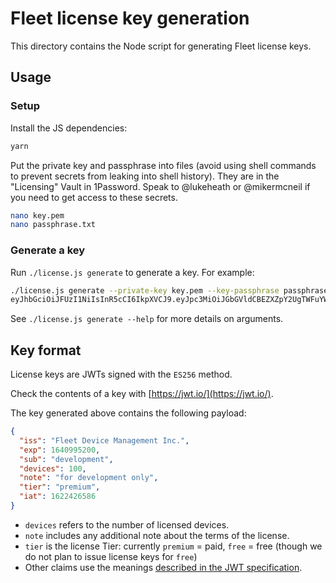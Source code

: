 # Fleet license key generation

This directory contains the Node script for generating Fleet license keys.

## Usage

### Setup

Install the JS dependencies:

```sh
yarn
```

Put the private key and passphrase into files (avoid using shell commands to prevent secrets from leaking into shell history). They are in the "Licensing" Vault in 1Password. Speak to @lukeheath or @mikermcneil if you need to get access to these secrets.

```sh
nano key.pem
nano passphrase.txt
```

### Generate a key

Run `./license.js generate` to generate a key. For example:

```sh
./license.js generate --private-key key.pem --key-passphrase passphrase.txt --expiration 2022-01-01 --customer test --devices 100 --note 'for development only'
eyJhbGciOiJFUzI1NiIsInR5cCI6IkpXVCJ9.eyJpc3MiOiJGbGVldCBEZXZpY2UgTWFuYWdlbWVudCBJbmMuIiwiZXhwIjoxNjQwOTk1MjAwLCJzdWIiOiJkZXZlbG9wbWVudCIsImRldmljZXMiOjEwMCwibm90ZSI6ImZvciBkZXZlbG9wbWVudCBvbmx5IiwidGllciI6ImJhc2ljIiwiaWF0IjoxNjIyNDI2NTg2fQ.WmZ0kG4seW3IrNvULCHUPBSfFdqj38A_eiXdV_DFunMHechjHbkwtfkf1J6JQJoDyqn8raXpgbdhafDwv3rmDw
```

See `./license.js generate --help` for more details on arguments.

## Key format

License keys are JWTs signed with the `ES256` method.

Check the contents of a key with [https://jwt.io/](https://jwt.io/).

The key generated above contains the following payload:

```json
{
  "iss": "Fleet Device Management Inc.",
  "exp": 1640995200,
  "sub": "development",
  "devices": 100,
  "note": "for development only",
  "tier": "premium",
  "iat": 1622426586
}
```

- `devices` refers to the number of licensed devices.
- `note` includes any additional note about the terms of the license.
- `tier` is the license Tier: currently `premium` = paid, `free` = free (though we do not plan to issue license keys for `free`)
- Other claims use the meanings [described in the JWT specification](https://datatracker.ietf.org/doc/html/rfc7519#section-4.1).
